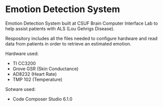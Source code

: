 # Emotion Detection System
Emotion Detection System built at CSUF Brain Computer Interface Lab to help assist patients with ALS (Lou Gehrigs Disease).

Respository includes all the files needed to configure hardware and read data from patients in order to retrieve an estimated emotion. 

Hardware used:
  - TI CC3200 
  - Grove GSR (Skin Conductance) 
  - AD8232 (Heart Rate)
  - TMP 102 (Temperature)
  
Sotware used:
 - Code Composer Studio 6.1.0


